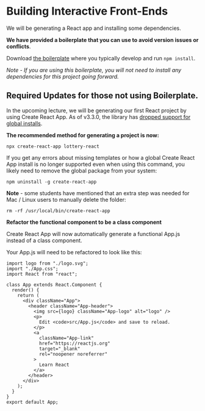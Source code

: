 # Building Interactive Front-Ends

We will be generating a React app and installing some dependencies.

**We have provided a boilerplate that you can use to avoid version issues or conflicts**. 

Download [the boilerplate](https://github.com/web3-nfts/bt-web3/raw/main/Curricula/Ethereum-and-Solidity_The_Complete_Developers_Guide/resources/lottery-react-boilerplate.zip) where you typically develop and run `npm install`.

*Note - If you are using this boilerplate, you will not need to install any dependencies for this project going forward.*

##  **Required Updates for those not using Boilerplate.**

In the upcoming lecture, we will be generating our first React project by using Create React App. As of v3.3.0, the library has [dropped support for global installs](https://create-react-app.dev/docs/getting-started/#quick-start).

**The recommended method for generating a project is now:**

```
npx create-react-app lottery-react
```

If you get any errors about missing templates or how a global Create React App install is no longer supported even when using this command, you likely need to remove the global package from your system:

```
npm uninstall -g create-react-app
```

**Note** - some students have mentioned that an extra step was needed for Mac / Linux users to manually delete the folder:

```
rm -rf /usr/local/bin/create-react-app
```

**Refactor the functional component to be a class component**

Create React App will now automatically generate a functional App.js instead of a class component.

Your App.js will need to be refactored to look like this:

```
import logo from "./logo.svg";
import "./App.css";
import React from "react";
 
class App extends React.Component {
  render() {
    return (
      <div className="App">
        <header className="App-header">
          <img src={logo} className="App-logo" alt="logo" />
          <p>
            Edit <code>src/App.js</code> and save to reload.
          </p>
          <a
            className="App-link"
            href="https://reactjs.org"
            target="_blank"
            rel="noopener noreferrer"
          >
            Learn React
          </a>
        </header>
      </div>
    );
  }
}
export default App;
```


